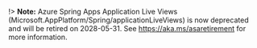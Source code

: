 !> **Note:** Azure Spring Apps Application Live Views (Microsoft.AppPlatform/Spring/applicationLiveViews) is now deprecated and will be retired on 2028-05-31. See https://aka.ms/asaretirement for more information.